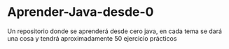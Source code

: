# Aprender-Java-desde-0
Un repositorio donde se aprenderá desde cero java, en cada tema se dará una cosa y tendrá aproximadamente 50 ejercicio prácticos
